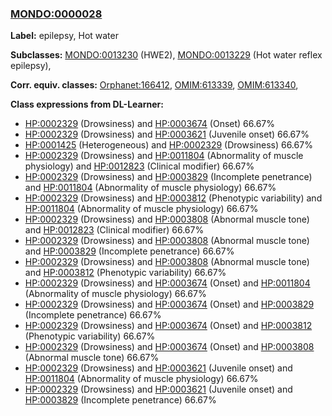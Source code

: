 
### [MONDO:0000028](http://purl.obolibrary.org/obo/MONDO_0000028)
**Label:** epilepsy, Hot water

**Subclasses:** [MONDO:0013230](http://purl.obolibrary.org/obo/MONDO_0013230) (HWE2), [MONDO:0013229](http://purl.obolibrary.org/obo/MONDO_0013229) (Hot water reflex epilepsy), 

**Corr. equiv. classes:** [Orphanet:166412](http://www.orpha.net/ORDO/Orphanet_166412), [OMIM:613339](http://purl.obolibrary.org/obo/OMIM_613339), [OMIM:613340](http://purl.obolibrary.org/obo/OMIM_613340), 

**Class expressions from DL-Learner:**

- [HP:0002329](http://purl.obolibrary.org/obo/HP_0002329) (Drowsiness) and [HP:0003674](http://purl.obolibrary.org/obo/HP_0003674) (Onset) 66.67%
- [HP:0002329](http://purl.obolibrary.org/obo/HP_0002329) (Drowsiness) and [HP:0003621](http://purl.obolibrary.org/obo/HP_0003621) (Juvenile onset) 66.67%
- [HP:0001425](http://purl.obolibrary.org/obo/HP_0001425) (Heterogeneous) and [HP:0002329](http://purl.obolibrary.org/obo/HP_0002329) (Drowsiness) 66.67%
- [HP:0002329](http://purl.obolibrary.org/obo/HP_0002329) (Drowsiness) and [HP:0011804](http://purl.obolibrary.org/obo/HP_0011804) (Abnormality of muscle physiology) and [HP:0012823](http://purl.obolibrary.org/obo/HP_0012823) (Clinical modifier) 66.67%
- [HP:0002329](http://purl.obolibrary.org/obo/HP_0002329) (Drowsiness) and [HP:0003829](http://purl.obolibrary.org/obo/HP_0003829) (Incomplete penetrance) and [HP:0011804](http://purl.obolibrary.org/obo/HP_0011804) (Abnormality of muscle physiology) 66.67%
- [HP:0002329](http://purl.obolibrary.org/obo/HP_0002329) (Drowsiness) and [HP:0003812](http://purl.obolibrary.org/obo/HP_0003812) (Phenotypic variability) and [HP:0011804](http://purl.obolibrary.org/obo/HP_0011804) (Abnormality of muscle physiology) 66.67%
- [HP:0002329](http://purl.obolibrary.org/obo/HP_0002329) (Drowsiness) and [HP:0003808](http://purl.obolibrary.org/obo/HP_0003808) (Abnormal muscle tone) and [HP:0012823](http://purl.obolibrary.org/obo/HP_0012823) (Clinical modifier) 66.67%
- [HP:0002329](http://purl.obolibrary.org/obo/HP_0002329) (Drowsiness) and [HP:0003808](http://purl.obolibrary.org/obo/HP_0003808) (Abnormal muscle tone) and [HP:0003829](http://purl.obolibrary.org/obo/HP_0003829) (Incomplete penetrance) 66.67%
- [HP:0002329](http://purl.obolibrary.org/obo/HP_0002329) (Drowsiness) and [HP:0003808](http://purl.obolibrary.org/obo/HP_0003808) (Abnormal muscle tone) and [HP:0003812](http://purl.obolibrary.org/obo/HP_0003812) (Phenotypic variability) 66.67%
- [HP:0002329](http://purl.obolibrary.org/obo/HP_0002329) (Drowsiness) and [HP:0003674](http://purl.obolibrary.org/obo/HP_0003674) (Onset) and [HP:0011804](http://purl.obolibrary.org/obo/HP_0011804) (Abnormality of muscle physiology) 66.67%
- [HP:0002329](http://purl.obolibrary.org/obo/HP_0002329) (Drowsiness) and [HP:0003674](http://purl.obolibrary.org/obo/HP_0003674) (Onset) and [HP:0003829](http://purl.obolibrary.org/obo/HP_0003829) (Incomplete penetrance) 66.67%
- [HP:0002329](http://purl.obolibrary.org/obo/HP_0002329) (Drowsiness) and [HP:0003674](http://purl.obolibrary.org/obo/HP_0003674) (Onset) and [HP:0003812](http://purl.obolibrary.org/obo/HP_0003812) (Phenotypic variability) 66.67%
- [HP:0002329](http://purl.obolibrary.org/obo/HP_0002329) (Drowsiness) and [HP:0003674](http://purl.obolibrary.org/obo/HP_0003674) (Onset) and [HP:0003808](http://purl.obolibrary.org/obo/HP_0003808) (Abnormal muscle tone) 66.67%
- [HP:0002329](http://purl.obolibrary.org/obo/HP_0002329) (Drowsiness) and [HP:0003621](http://purl.obolibrary.org/obo/HP_0003621) (Juvenile onset) and [HP:0011804](http://purl.obolibrary.org/obo/HP_0011804) (Abnormality of muscle physiology) 66.67%
- [HP:0002329](http://purl.obolibrary.org/obo/HP_0002329) (Drowsiness) and [HP:0003621](http://purl.obolibrary.org/obo/HP_0003621) (Juvenile onset) and [HP:0003829](http://purl.obolibrary.org/obo/HP_0003829) (Incomplete penetrance) 66.67%


